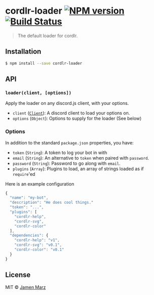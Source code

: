 # cordlr-loader [![NPM version](https://badge.fury.io/js/cordlr-loader.svg)](https://npmjs.org/package/cordlr-loader) [![Build Status](https://travis-ci.org/jamen/pull-css.svg?branch=master)](https://travis-ci.org/devcord/cordlr-loader)

> The default loader for cordlr.

## Installation

```sh
$ npm install --save cordlr-loader
```

## API

### `loader(client, [options])`

Apply the loader on any discord.js client, with your options.

 - `client` ([`Client`](https://hydrabolt.github.io/discord.js/#!/docs/tag/master/class/Client)): A discord client to load your options on.
 - `options` (`Object`): Options to supply for the loader (See below)

### Options

In addition to the standard `package.json` properties, you have:

 - `token` (`String`): A token to log your bot in with
 - `email` (`String`): An alternative to `token` when paired with `password`.
 - `password` (`String`): Password to go along with `email`.
 - `plugins` (`Array`): Plugins to load, an array of strings loaded as if `require`'ed

Here is an example configuration

```js
{
  "name": "my-bot",
  "description": "He does cool things."
  "token": "...",
  "plugins": [
    "cordlr-help",
    "cordlr-svg",
    "cordlr-color"
  ],
  "dependencies": {
    "cordlr-help": "v1",
    "cordlr-svg": "v0.1",
    "cordlr-color": "v0.1"
  }
}
```

## License

MIT © [Jamen Marz](https://github.com/jamen)
